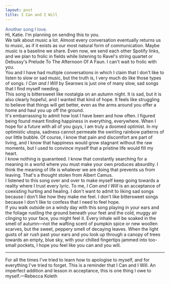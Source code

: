 ```yaml
---
layout: post
title: I Can and I Will
---
```

<style>
h1.post-title {
  color: #4e688c;
}
</style>

<audio id="song" src="/assets/icaniwill.mp3" preload="auto"></audio>

<div id="tapToPlay" style="position:fixed;top:0;left:0;width:100vw;height:100vh;background:transparent;z-index:9999;"></div>


<script>
  window.addEventListener("DOMContentLoaded", function () {
    const audio = document.getElementById("song");
    setTimeout(function () {
      audio.play().catch(() => {
        console.log("Autoplay blocked.");
      });
    }, 500);
  });
</script>

<script>
  document.getElementById("tapToPlay")?.addEventListener("click", function () {
    const audio = document.getElementById("song");
    audio.play().catch(() => {
      console.log("Autoplay failed.");
    });
    this.remove();
  });
</script>

<div style="color: #465a94;">
Another song I love.
</div>

<!--more-->
<div class= "indent">
Hi, Katie. I'm planning on sending this to you.
</div>
<div class = "indent">  
We talk about music a lot. Almost every conversation eventually returns us to music, as if it exists as our most natural form of communication. Maybe music is a baseline we share. Even now, we send each other Spotify links, and we plan to frolic in fields while listening to Ravel's string quartet or Debussy's Prelude To The Afternoon Of A Faun. I can't wait to frolic with you.
</div>

<div class="indent"> 
You and I have had multiple conversations in which I claim that I don't like to listen to slow or sad music, but the truth is, I very much do like those types of songs. <em>I Can and I Will</em> by Searows is just one of many slow, sad songs that I find myself needing.
</div>

<div class="indent">
This song is bittersweet like nostalgia on an autumn night. It is sad, but it is also clearly hopeful, and I wanted that kind of hope. It feels like struggling to believe that things will get better, even as the arms around you offer a home and haul you up off the ground.
</div>

<div class="indent">
It's embarrassing to admit how lost I have been and how often. I figured being found meant finding happiness in everything, everywhere. When I hope for a future with all of you guys, I am truly a doomed optimist. In my optimistic utopia, sadness cannot permeate the swirling rainbow patterns of our little bubble. Of course, I know that pain and discomfort are part of living, and I know that happiness would grow stagnant without the raw moments, but I used to convince myself that a pristine life would fill my heart. 
</div>

<div class="indent"> 
I know nothing is guaranteed. I know that constantly searching for a meaning in a world where you must make your own produces absurdity. I think the meaning of life is whatever we are doing that prevents us from leaving. That's a thought stolen from Albert Camus.
</div>

<div class="indent"> 
I listened to this song over and over to make myself keep going towards a reality where I trust every lyric. To me, <em>I Can and I Will</em> is an acceptance of coexisting hurting and healing. I don't want to admit to liking sad songs because I don't like how they make me feel. I don't like bittersweet songs because I don't like to confess that I need to feel hope. 
</div>

<div class="indent">  
If you walk outside on a windy day with this song playing in your ears and the foliage rustling the ground beneath your feet and the cold, muggy air clinging to your face, you might feel it. Every inhale will be soaked in the smell of autumn—not the wafting scent of pumpkin spice or new woollen scarves, but the sweet, peppery smell of decaying leaves. When the light gusts of air rush past your ears and you look up through a canopy of trees towards an empty, blue sky, with your chilled fingertips jammed into too-small pockets, I hope you feel like you can and you will.
</div>
<hr style="color:#475c9e;">
<div class="indent">
For all the times I've tried to learn how to apologise to myself, and for everything I've tried to forget. This is a reminder that I Can and I Will. An imperfect addition and lesson in acceptance, this is one thing I owe to myself.—Rebecca Koleth
</div>
